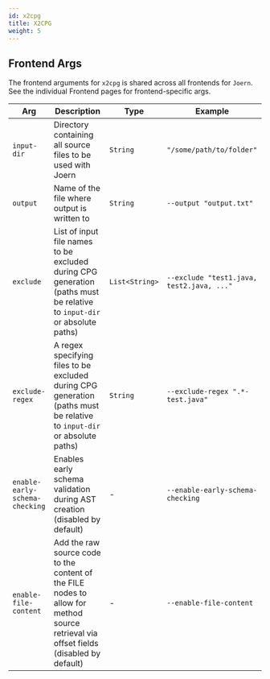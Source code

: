 ```yaml
---
id: x2cpg 
title: X2CPG
weight: 5
---
```


## Frontend Args
The frontend arguments for `x2cpg` is shared across all frontends for `Joern`. See the individual Frontend pages for frontend-specific args.

| **Arg** | **Description** | **Type** | **Example** |
| - | - | - | - |
| `input-dir` | Directory containing all source files to be used with Joern | `String` | `"/some/path/to/folder"` |
| `output` | Name of the file where output is written to | `String` | `--output "output.txt"` |
| `exclude` | List of input file names to be excluded during CPG generation (paths must be relative to `input-dir` or absolute paths) | `List<String>` | `--exclude "test1.java, test2.java, ..."` |
| `exclude-regex` | A regex specifying files to be excluded during CPG generation (paths must be relative to `input-dir` or absolute paths) | `String` | `--exclude-regex ".*-test.java"` |
| `enable-early-schema-checking` | Enables early schema validation during AST creation (disabled by default)| - | `--enable-early-schema-checking` |
| `enable-file-content` | Add the raw source code to the content of the FILE nodes to allow for method source retrieval via offset fields (disabled by default) | - | `--enable-file-content` |